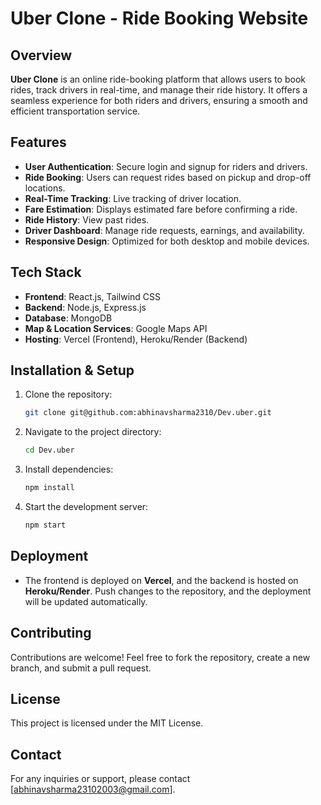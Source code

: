 # Uber Clone - Ride Booking Website

## Overview
**Uber Clone** is an online ride-booking platform that allows users to book rides, track drivers in real-time, and manage their ride history. It offers a seamless experience for both riders and drivers, ensuring a smooth and efficient transportation service.

## Features
- **User Authentication**: Secure login and signup for riders and drivers.
- **Ride Booking**: Users can request rides based on pickup and drop-off locations.
- **Real-Time Tracking**: Live tracking of driver location.
- **Fare Estimation**: Displays estimated fare before confirming a ride.
- **Ride History**: View past rides.
- **Driver Dashboard**: Manage ride requests, earnings, and availability.
- **Responsive Design**: Optimized for both desktop and mobile devices.

## Tech Stack
- **Frontend**: React.js, Tailwind CSS
- **Backend**: Node.js, Express.js
- **Database**: MongoDB
- **Map & Location Services**: Google Maps API
- **Hosting**: Vercel (Frontend), Heroku/Render (Backend)

## Installation & Setup
1. Clone the repository:
   ```sh
   git clone git@github.com:abhinavsharma2310/Dev.uber.git
   ```
2. Navigate to the project directory:
   ```sh
   cd Dev.uber
   ```
3. Install dependencies:
   ```sh
   npm install
   ```
4. Start the development server:
   ```sh
   npm start
   ```

## Deployment
- The frontend is deployed on **Vercel**, and the backend is hosted on **Heroku/Render**. Push changes to the repository, and the deployment will be updated automatically.

## Contributing
Contributions are welcome! Feel free to fork the repository, create a new branch, and submit a pull request.

## License
This project is licensed under the MIT License.

## Contact
For any inquiries or support, please contact [abhinavsharma23102003@gmail.com].

